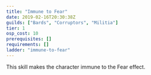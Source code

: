 ```yaml
---
title: "Immune to Fear"
date: 2019-02-16T20:30:38Z
guilds: ["Bards", "Corruptors", "Militia"]
tier: 1
osp_cost: 10
prerequisites: []
requirements: []
ladder: "immune-to-fear"
---
```

This skill makes the character immune to the Fear effect.